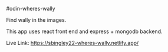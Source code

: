#odin-wheres-wally

Find wally in the images.

This app uses react front end and express + mongodb backend.

Live Link:
https://sbingley22-wheres-wally.netlify.app/
